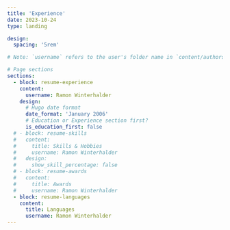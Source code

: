 ```yaml
---
title: 'Experience'
date: 2023-10-24
type: landing

design:
  spacing: '5rem'

# Note: `username` refers to the user's folder name in `content/authors/`

# Page sections
sections:
  - block: resume-experience
    content:
      username: Ramon Winterhalder
    design:
      # Hugo date format
      date_format: 'January 2006'
      # Education or Experience section first?
      is_education_first: false
  # - block: resume-skills
  #   content:
  #     title: Skills & Hobbies
  #     username: Ramon Winterhalder
  #   design:
  #     show_skill_percentage: false
  # - block: resume-awards
  #   content:
  #     title: Awards
  #     username: Ramon Winterhalder
  - block: resume-languages
    content:
      title: Languages
      username: Ramon Winterhalder
---
```

